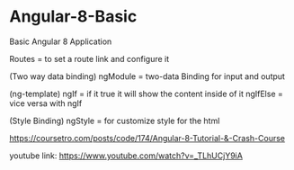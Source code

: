 # Angular-8-Basic
Basic Angular 8 Application

Routes = to set a route link and configure it

(Two way data binding)
ngModule = two-data Binding for input and output

(ng-template)
ngIf = if it true it will show the content inside of it
ngIfElse = vice versa with ngIf

(Style Binding)
ngStyle = for customize style for the html

https://coursetro.com/posts/code/174/Angular-8-Tutorial-&-Crash-Course

youtube link: https://www.youtube.com/watch?v=_TLhUCjY9iA